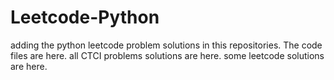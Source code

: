 # Leetcode-Python
adding the python leetcode problem solutions in this repositories. 
The code files are here.
all CTCI problems solutions are here.
some leetcode solutions are here.














































































































































































































































































































































































































































































































































































































































































































































































































































































































